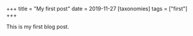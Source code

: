 +++
title = "My first post"
date = 2019-11-27
[taxonomies]
tags = ["first"]
+++

This is my first blog post.